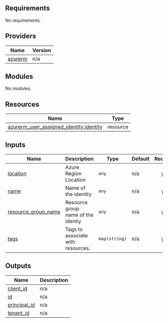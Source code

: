 <!-- BEGIN_TF_DOCS -->
## Requirements

No requirements.

## Providers

| Name | Version |
|------|---------|
| <a name="provider_azurerm"></a> [azurerm](#provider\_azurerm) | n/a |

## Modules

No modules.

## Resources

| Name | Type |
|------|------|
| [azurerm_user_assigned_identity.identity](https://registry.terraform.io/providers/hashicorp/azurerm/latest/docs/resources/user_assigned_identity) | resource |

## Inputs

| Name | Description | Type | Default | Required |
|------|-------------|------|---------|:--------:|
| <a name="input_location"></a> [location](#input\_location) | Azure Region Location | `any` | n/a | yes |
| <a name="input_name"></a> [name](#input\_name) | Name of the identity | `any` | n/a | yes |
| <a name="input_resource_group_name"></a> [resource\_group\_name](#input\_resource\_group\_name) | Resource group name of the identiy | `any` | n/a | yes |
| <a name="input_tags"></a> [tags](#input\_tags) | Tags to associate with resources. | `map(string)` | n/a | yes |

## Outputs

| Name | Description |
|------|-------------|
| <a name="output_client_id"></a> [client\_id](#output\_client\_id) | n/a |
| <a name="output_id"></a> [id](#output\_id) | n/a |
| <a name="output_principal_id"></a> [principal\_id](#output\_principal\_id) | n/a |
| <a name="output_tenant_id"></a> [tenant\_id](#output\_tenant\_id) | n/a |
<!-- END_TF_DOCS -->